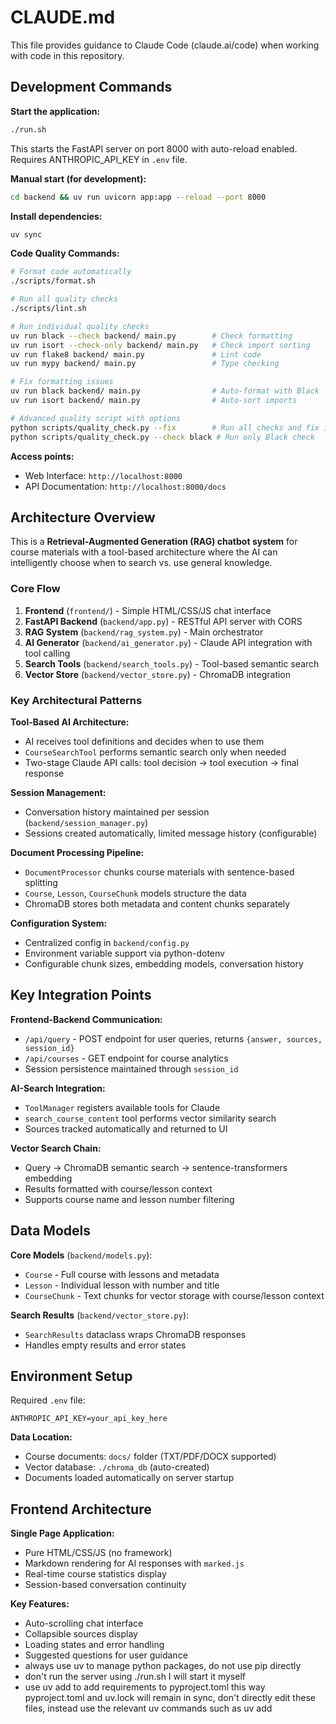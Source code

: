 # CLAUDE.md

This file provides guidance to Claude Code (claude.ai/code) when working with code in this repository.

## Development Commands

**Start the application:**
```bash
./run.sh
```
This starts the FastAPI server on port 8000 with auto-reload enabled. Requires ANTHROPIC_API_KEY in `.env` file.

**Manual start (for development):**
```bash
cd backend && uv run uvicorn app:app --reload --port 8000
```

**Install dependencies:**
```bash
uv sync
```

**Code Quality Commands:**
```bash
# Format code automatically
./scripts/format.sh

# Run all quality checks
./scripts/lint.sh

# Run individual quality checks
uv run black --check backend/ main.py        # Check formatting
uv run isort --check-only backend/ main.py   # Check import sorting
uv run flake8 backend/ main.py               # Lint code
uv run mypy backend/ main.py                 # Type checking

# Fix formatting issues
uv run black backend/ main.py                # Auto-format with Black
uv run isort backend/ main.py                # Auto-sort imports

# Advanced quality script with options
python scripts/quality_check.py --fix        # Run all checks and fix issues
python scripts/quality_check.py --check black # Run only Black check
```

**Access points:**
- Web Interface: `http://localhost:8000`
- API Documentation: `http://localhost:8000/docs`

## Architecture Overview

This is a **Retrieval-Augmented Generation (RAG) chatbot system** for course materials with a tool-based architecture where the AI can intelligently choose when to search vs. use general knowledge.

### Core Flow
1. **Frontend** (`frontend/`) - Simple HTML/CSS/JS chat interface
2. **FastAPI Backend** (`backend/app.py`) - RESTful API server with CORS
3. **RAG System** (`backend/rag_system.py`) - Main orchestrator
4. **AI Generator** (`backend/ai_generator.py`) - Claude API integration with tool calling
5. **Search Tools** (`backend/search_tools.py`) - Tool-based semantic search
6. **Vector Store** (`backend/vector_store.py`) - ChromaDB integration

### Key Architectural Patterns

**Tool-Based AI Architecture:**
- AI receives tool definitions and decides when to use them
- `CourseSearchTool` performs semantic search only when needed
- Two-stage Claude API calls: tool decision → tool execution → final response

**Session Management:**
- Conversation history maintained per session (`backend/session_manager.py`)
- Sessions created automatically, limited message history (configurable)

**Document Processing Pipeline:**
- `DocumentProcessor` chunks course materials with sentence-based splitting
- `Course`, `Lesson`, `CourseChunk` models structure the data
- ChromaDB stores both metadata and content chunks separately

**Configuration System:**
- Centralized config in `backend/config.py`
- Environment variable support via python-dotenv
- Configurable chunk sizes, embedding models, conversation history

## Key Integration Points

**Frontend-Backend Communication:**
- `/api/query` - POST endpoint for user queries, returns `{answer, sources, session_id}`
- `/api/courses` - GET endpoint for course analytics
- Session persistence maintained through `session_id`

**AI-Search Integration:**
- `ToolManager` registers available tools for Claude
- `search_course_content` tool performs vector similarity search
- Sources tracked automatically and returned to UI

**Vector Search Chain:**
- Query → ChromaDB semantic search → sentence-transformers embedding
- Results formatted with course/lesson context
- Supports course name and lesson number filtering

## Data Models

**Core Models** (`backend/models.py`):
- `Course` - Full course with lessons and metadata
- `Lesson` - Individual lesson with number and title
- `CourseChunk` - Text chunks for vector storage with course/lesson context

**Search Results** (`backend/vector_store.py`):
- `SearchResults` dataclass wraps ChromaDB responses
- Handles empty results and error states

## Environment Setup

Required `.env` file:
```
ANTHROPIC_API_KEY=your_api_key_here
```

**Data Location:**
- Course documents: `docs/` folder (TXT/PDF/DOCX supported)
- Vector database: `./chroma_db` (auto-created)
- Documents loaded automatically on server startup

## Frontend Architecture

**Single Page Application:**
- Pure HTML/CSS/JS (no framework)
- Markdown rendering for AI responses with `marked.js`
- Real-time course statistics display
- Session-based conversation continuity

**Key Features:**
- Auto-scrolling chat interface
- Collapsible sources display
- Loading states and error handling
- Suggested questions for user guidance
- always use uv to manage python packages, do not use pip directly
- don't run the server using ./run.sh I will start it myself
- use uv add to add requirements to pyproject.toml this way pyproject.toml and uv.lock will remain in sync, don't directly edit these files, instead use the relevant uv commands such as uv add